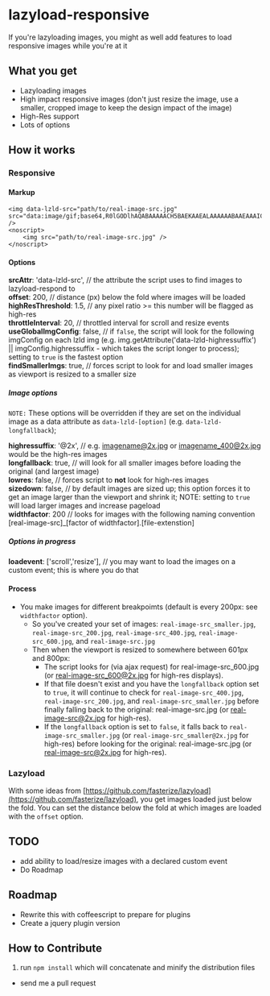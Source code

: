 lazyload-responsive
===================

If you're lazyloading images, you might as well add features to load responsive images while you're at it

## What you get

- Lazyloading images
- High impact responsive images (don't just resize the image, use a smaller, cropped image to keep the design impact of the image)
- High-Res support
- Lots of options


## How it works
### Responsive

#### Markup

	<img data-lzld-src="path/to/real-image-src.jpg" src="data:image/gif;base64,R0lGODlhAQABAAAAACH5BAEKAAEALAAAAAABAAEAAAICTAEAOw==" />
	<noscript>
		<img src="path/to/real-image-src.jpg" />
	</noscript>

#### Options

**srcAttr**: 'data-lzld-src', // the attribute the script uses to find images to lazyload-respond to  
**offset**: 200, // distance (px) below the fold where images will be loaded  
**highResThreshold**: 1.5, // any pixel ratio >= this number will be flagged as high-res  
**throttleInterval**: 20, // throttled interval for scroll and resize events  
**useGlobalImgConfig**: false, // if `false`, the script will look for the following imgConfig on each lzld img (e.g. img.getAttribute('data-lzld-highressuffix') || imgConfig.highressuffix - which takes the script longer to process); setting to `true` is the fastest option  
**findSmallerImgs**: true, // forces script to look for and load smaller images as viewport is resized to a smaller size  

##### Image options
`NOTE:` These options will be overridden if they are set on the individual image as a data attribute as `data-lzld-[option]` (e.g. `data-lzld-longfallback`);  

**highressuffix**: '@2x', // e.g. imagename@2x.jpg or imagename_400@2x.jpg would be the high-res images  
**longfallback**: true, // will look for all smaller images before loading the original (and largest image)  
**lowres**: false, // forces script to **not** look for high-res images  
**sizedown**: false, // by default images are sized up; this option forces it to get an image larger than the viewport and shrink it; NOTE: setting to `true` will load larger images and increase pageload  
**widthfactor**: 200 // looks for images with the following naming convention [real-image-src]_[factor of widthfactor].[file-extenstion]  

##### Options in progress

**loadevent**: ['scroll','resize'], // you may want to load the images on a custom event; this is where you do that


#### Process

- You make images for different breakpoimts (default is every 200px: see `widthfactor` option).
	- So you've created your set of images: `real-image-src_smaller.jpg`, `real-image-src_200.jpg`, `real-image-src_400.jpg`, `real-image-src_600.jpg`, and `real-image-src.jpg`
	- Then when the viewport is resized to somewhere between 601px and 800px: 
		- The script looks for (via ajax request) for real-image-src_600.jpg (or real-image-src_600@2x.jpg for high-res displays). 
		- If that file doesn't exist and you have the `longfallback` option set to `true`, it will continue to check for `real-image-src_400.jpg`, `real-image-src_200.jpg`, and `real-image-src_smaller.jpg` before finally falling back to the original: real-image-src.jpg (or real-image-src@2x.jpg for high-res).
		- If the `longfallback` option is set to `false`, it falls back to `real-image-src_smaller.jpg` (or `real-image-src_smaller@2x.jpg` for high-res) before looking for the original: real-image-src.jpg (or real-image-src@2x.jpg for high-res).


### Lazyload

With some ideas from [https://github.com/fasterize/lazyload](https://github.com/fasterize/lazyload), you get images loaded just below the fold. You can set the distance below the fold at which images are loaded with the `offset` option.


## TODO

- add ability to load/resize images with a declared custom event
- Do Roadmap

## Roadmap

- Rewrite this with coffeescript to prepare for plugins
- Create a jquery plugin version

## How to Contribute

1. run `npm install` which will concatenate and minify the distribution files
- send me a pull request